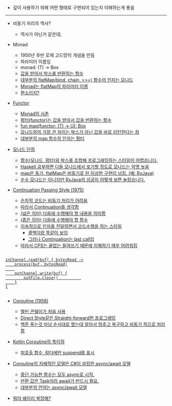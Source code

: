 - 깊이 사용하기 위해 어떤 형태로 구현되어 있는지 이해하는게 좋음

---

- 비동기 처리의 역사?
	- 역사가 아닌거 같은데;
	
- Monad
	- 1950년 후반 로제 고드망이 개념을 만듬
	- 파라미터 이름임
	- monad: (T) -> Box<U>
	- 값을 받아서 박스를 반환하는 함수
	- 대부분의 flatMap(bind, chain, >>=) 함수의 인자는 모나드
	- Monad는 flatMap의 파라미터 이름
	- 뭔소리지?

- Functor
	- Monad의 사촌
	- 펑터(functor)는  값을 받아서 값을 반환하는 함수
	- fun <U> map(functor: (T) -> U): Box<U>
	- 모나드와의 가장 큰 차이는 박스가 아닌 값을 바로 리턴한다는 점
	- 대부분의 map 함수의 인자는 펑터

- 모나드 단점
	- 함수(모나드, 펑터)와 박스를 조합해 프로그래밍하는 스타일이 어렵습니다.
	- Haskell 공부하면 다들 모나드에서 포기할 정도로 모나드는 악명 높음
	- map은 동기, flatMap은 비동기로 된 이상한 구현이 넘침. (예: RxJava)
	- 순수 모나드는 아니지만 RxJava의 성공이 어떻게 보면 놀랍습니다.

- Continuation Passing Style (1975)
	- 순차적 코드는 비동기 처리가 어려움
	- 따라서 Continuation를 생각함
	- (넓은 의미) 다음에 수행해야 할 내용을 의미함
	- (좁은 의미) 다음에 수행해야 할 함수
	- 지속적으로 인자를 전달하면서 코드수행을 하는 스타일
		- 콜백이랑 똑같이 보임
		- 그러나 Continuation는 last call임
	- 따라서 CPS는 끝없는 들여쓰기 때문에 이해하기 매우 어려워짐

```

inChannel.read(buf) { bytesRead ->
    process(buf, bytesRead)
    
    outChannel.write(buf) {
        outFile.close()          
    }
}


```

- Coroutine (1958)
	- 멜빈 콘웨이가 처음 사용
	- Direct Style같은 Straight-forward한 프로그래밍
	- 백준 푸는것 마냥 순서대로 짰는데 알아서 멈추고 복구하고 비동기 적으로 처리함

- Kotlin Coroutine의 특이점
	- 피호출 함수, 람다에만 suspend를 표시

- Coroutine의 지배적인 모델은 C#이 설립한 async/await 모델
	- 중단 가능한 함수는 모두 async로 시작.
	- 반환 값은 Task<String>이라 await가 반드시 필요.
	- 대부분의 언어는 async/await 모델


- 뭐야 왜이리 복잡해?

